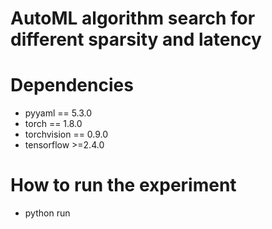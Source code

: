 # AutoML algorithm search for different sparsity and latency

# Dependencies
- pyyaml == 5.3.0
- torch == 1.8.0
- torchvision == 0.9.0
- tensorflow >=2.4.0

# How to run the experiment

- python run 
